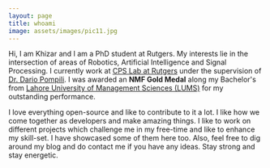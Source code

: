 ```yaml
---
layout: page
title: whoami
image: assets/images/pic11.jpg
---
```


Hi, I am Khizar and I am a PhD student at Rutgers. My interests lie in the intersection of areas of Robotics, Artificial Intelligence and Signal Processing. I currently work at [CPS Lab at Rutgers](https://www.ece.rutgers.edu/~cps/) under the supervision of [Dr. Dario Pompili](https://www.ece.rutgers.edu/~cps/people/pompili/). I was awarded an **NMF Gold Medal** along my Bachelor's from [Lahore University of Management Sciences (LUMS)](https://www.lums.edu.pk) for my outstanding performance.  

I love everything open-source and like to contribute to it a lot. I like how we come together as developers and make amazing things. I like to work on different projects which challenge me in my free-time and like to enhance my skill-set. I have showcased some of them here too. Also, feel free to dig around my blog and do contact me if you have any ideas. Stay strong and stay energetic. 